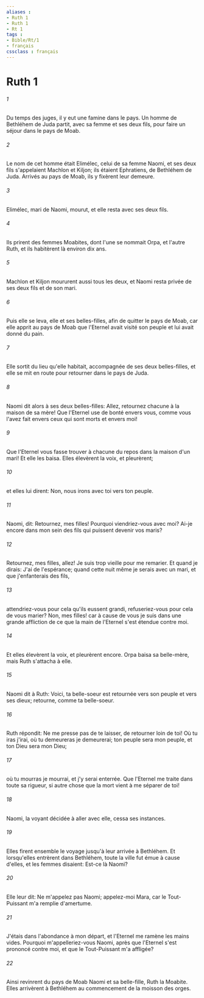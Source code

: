 ```yaml
---
aliases : 
- Ruth 1
- Ruth 1
- Rt 1
tags : 
- Bible/Rt/1
- français
cssclass : français
---
```


# Ruth 1

###### 1
Du temps des juges, il y eut une famine dans le pays. Un homme de Bethléhem de Juda partit, avec sa femme et ses deux fils, pour faire un séjour dans le pays de Moab.
###### 2
Le nom de cet homme était Elimélec, celui de sa femme Naomi, et ses deux fils s'appelaient Machlon et Kiljon; ils étaient Ephratiens, de Bethléhem de Juda. Arrivés au pays de Moab, ils y fixèrent leur demeure.
###### 3
Elimélec, mari de Naomi, mourut, et elle resta avec ses deux fils.
###### 4
Ils prirent des femmes Moabites, dont l'une se nommait Orpa, et l'autre Ruth, et ils habitèrent là environ dix ans.
###### 5
Machlon et Kiljon moururent aussi tous les deux, et Naomi resta privée de ses deux fils et de son mari.
###### 6
Puis elle se leva, elle et ses belles-filles, afin de quitter le pays de Moab, car elle apprit au pays de Moab que l'Eternel avait visité son peuple et lui avait donné du pain.
###### 7
Elle sortit du lieu qu'elle habitait, accompagnée de ses deux belles-filles, et elle se mit en route pour retourner dans le pays de Juda.
###### 8
Naomi dit alors à ses deux belles-filles: Allez, retournez chacune à la maison de sa mère! Que l'Eternel use de bonté envers vous, comme vous l'avez fait envers ceux qui sont morts et envers moi!
###### 9
Que l'Eternel vous fasse trouver à chacune du repos dans la maison d'un mari! Et elle les baisa. Elles élevèrent la voix, et pleurèrent;
###### 10
et elles lui dirent: Non, nous irons avec toi vers ton peuple.
###### 11
Naomi, dit: Retournez, mes filles! Pourquoi viendriez-vous avec moi? Ai-je encore dans mon sein des fils qui puissent devenir vos maris?
###### 12
Retournez, mes filles, allez! Je suis trop vieille pour me remarier. Et quand je dirais: J'ai de l'espérance; quand cette nuit même je serais avec un mari, et que j'enfanterais des fils,
###### 13
attendriez-vous pour cela qu'ils eussent grandi, refuseriez-vous pour cela de vous marier? Non, mes filles! car à cause de vous je suis dans une grande affliction de ce que la main de l'Eternel s'est étendue contre moi.
###### 14
Et elles élevèrent la voix, et pleurèrent encore. Orpa baisa sa belle-mère, mais Ruth s'attacha à elle.
###### 15
Naomi dit à Ruth: Voici, ta belle-soeur est retournée vers son peuple et vers ses dieux; retourne, comme ta belle-soeur.
###### 16
Ruth répondit: Ne me presse pas de te laisser, de retourner loin de toi! Où tu iras j'irai, où tu demeureras je demeurerai; ton peuple sera mon peuple, et ton Dieu sera mon Dieu;
###### 17
où tu mourras je mourrai, et j'y serai enterrée. Que l'Eternel me traite dans toute sa rigueur, si autre chose que la mort vient à me séparer de toi!
###### 18
Naomi, la voyant décidée à aller avec elle, cessa ses instances.
###### 19
Elles firent ensemble le voyage jusqu'à leur arrivée à Bethléhem. Et lorsqu'elles entrèrent dans Bethléhem, toute la ville fut émue à cause d'elles, et les femmes disaient: Est-ce là Naomi?
###### 20
Elle leur dit: Ne m'appelez pas Naomi; appelez-moi Mara, car le Tout-Puissant m'a remplie d'amertume.
###### 21
J'étais dans l'abondance à mon départ, et l'Eternel me ramène les mains vides. Pourquoi m'appelleriez-vous Naomi, après que l'Eternel s'est prononcé contre moi, et que le Tout-Puissant m'a affligée?
###### 22
Ainsi revinrent du pays de Moab Naomi et sa belle-fille, Ruth la Moabite. Elles arrivèrent à Bethléhem au commencement de la moisson des orges.
